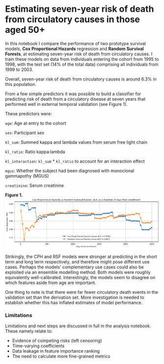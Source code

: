 # Estimating seven-year risk of death from circulatory causes in those aged 50+

In this notebook I compare the performance of two prototype survival models, **Cox Proportional Hazards** regression and **Random Survival Forests**, at estimating seven-year risk of death from circulatory causes. I train these models on data from individuals entering the cohort from 1995 to 1998, with the test set (14% of the total data) comprising all individuals from 1999 to 2003.

Overall, seven-year risk of death from circulatory causes is around 6.3% in this population.

From a few simple predictors it was possible to build a classifier for predicting risk of death from a circulatory disease at seven years that performed well in external temporal validation (see Figure 1).

These predictors were:

`age`: Age at entry to the cohort

`sex`: Participant sex

`kl_sum`: Summed kappa and lambda values from serum free light chain

`kl_ratio`: Ratio kappa:lambda

`kl_interaction`: `kl_sum` * `kl_ratio` to account for an interaction effect

`mgus`: Whether the subject had been diagnosed with monoclonal gammapothy (MGUS)

`creatinine`: Serum creatinine

**Figure 1.**
![Comparison between Cox proportional hazards and random survival forest model](https://github.com/jessica-irving/risk-of-circulatory-death-7yrs/blob/main/CPH%20vs%20RSF%20comparison.png?raw=true)

Strikingly, the CPH and RSF models were stronger at predicting in the short term and long term respectively, and therefore might pose different use cases. Perhaps the models' complementary use cases could also be exploited via an ensemble modelling method. Both models were roughly equivalently well-calibrated. Interestingly, the models seem to disagree on which features aside from age are important.

One thing to note is that there were far fewer circulatory death events in the validation set than the derivation set. More investigation is needed to establish whether this has inflated estimates of model performance.

### Limitations

Limitations and next steps are discussed in full in the analysis notebook. These namely relate to:
- Evidence of competing risks (left censoring)
- Time-varying coefficients
- Data leakage in feature importance ranking
- The need to calculate more fine-grained metrics
